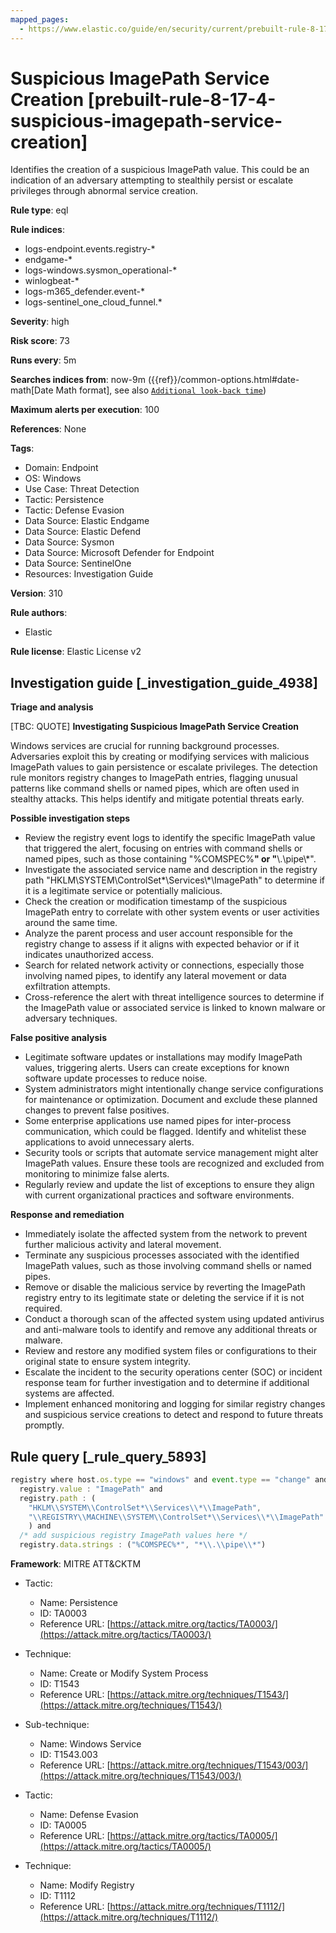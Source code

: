 ```yaml
---
mapped_pages:
  - https://www.elastic.co/guide/en/security/current/prebuilt-rule-8-17-4-suspicious-imagepath-service-creation.html
---
```


# Suspicious ImagePath Service Creation [prebuilt-rule-8-17-4-suspicious-imagepath-service-creation]

Identifies the creation of a suspicious ImagePath value. This could be an indication of an adversary attempting to stealthily persist or escalate privileges through abnormal service creation.

**Rule type**: eql

**Rule indices**:

* logs-endpoint.events.registry-*
* endgame-*
* logs-windows.sysmon_operational-*
* winlogbeat-*
* logs-m365_defender.event-*
* logs-sentinel_one_cloud_funnel.*

**Severity**: high

**Risk score**: 73

**Runs every**: 5m

**Searches indices from**: now-9m ({{ref}}/common-options.html#date-math[Date Math format], see also [`Additional look-back time`](docs-content://solutions/security/detect-and-alert/create-detection-rule.md#rule-schedule))

**Maximum alerts per execution**: 100

**References**: None

**Tags**:

* Domain: Endpoint
* OS: Windows
* Use Case: Threat Detection
* Tactic: Persistence
* Tactic: Defense Evasion
* Data Source: Elastic Endgame
* Data Source: Elastic Defend
* Data Source: Sysmon
* Data Source: Microsoft Defender for Endpoint
* Data Source: SentinelOne
* Resources: Investigation Guide

**Version**: 310

**Rule authors**:

* Elastic

**Rule license**: Elastic License v2

## Investigation guide [_investigation_guide_4938]

**Triage and analysis**

[TBC: QUOTE]
**Investigating Suspicious ImagePath Service Creation**

Windows services are crucial for running background processes. Adversaries exploit this by creating or modifying services with malicious ImagePath values to gain persistence or escalate privileges. The detection rule monitors registry changes to ImagePath entries, flagging unusual patterns like command shells or named pipes, which are often used in stealthy attacks. This helps identify and mitigate potential threats early.

**Possible investigation steps**

* Review the registry event logs to identify the specific ImagePath value that triggered the alert, focusing on entries with command shells or named pipes, such as those containing "%COMSPEC%**" or "**\\.\\pipe\\*".
* Investigate the associated service name and description in the registry path "HKLM\\SYSTEM\\ControlSet*\\Services\\*\\ImagePath" to determine if it is a legitimate service or potentially malicious.
* Check the creation or modification timestamp of the suspicious ImagePath entry to correlate with other system events or user activities around the same time.
* Analyze the parent process and user account responsible for the registry change to assess if it aligns with expected behavior or if it indicates unauthorized access.
* Search for related network activity or connections, especially those involving named pipes, to identify any lateral movement or data exfiltration attempts.
* Cross-reference the alert with threat intelligence sources to determine if the ImagePath value or associated service is linked to known malware or adversary techniques.

**False positive analysis**

* Legitimate software updates or installations may modify ImagePath values, triggering alerts. Users can create exceptions for known software update processes to reduce noise.
* System administrators might intentionally change service configurations for maintenance or optimization. Document and exclude these planned changes to prevent false positives.
* Some enterprise applications use named pipes for inter-process communication, which could be flagged. Identify and whitelist these applications to avoid unnecessary alerts.
* Security tools or scripts that automate service management might alter ImagePath values. Ensure these tools are recognized and excluded from monitoring to minimize false alerts.
* Regularly review and update the list of exceptions to ensure they align with current organizational practices and software environments.

**Response and remediation**

* Immediately isolate the affected system from the network to prevent further malicious activity and lateral movement.
* Terminate any suspicious processes associated with the identified ImagePath values, such as those involving command shells or named pipes.
* Remove or disable the malicious service by reverting the ImagePath registry entry to its legitimate state or deleting the service if it is not required.
* Conduct a thorough scan of the affected system using updated antivirus and anti-malware tools to identify and remove any additional threats or malware.
* Review and restore any modified system files or configurations to their original state to ensure system integrity.
* Escalate the incident to the security operations center (SOC) or incident response team for further investigation and to determine if additional systems are affected.
* Implement enhanced monitoring and logging for similar registry changes and suspicious service creations to detect and respond to future threats promptly.


## Rule query [_rule_query_5893]

```js
registry where host.os.type == "windows" and event.type == "change" and
  registry.value : "ImagePath" and
  registry.path : (
    "HKLM\\SYSTEM\\ControlSet*\\Services\\*\\ImagePath",
    "\\REGISTRY\\MACHINE\\SYSTEM\\ControlSet*\\Services\\*\\ImagePath"
    ) and
  /* add suspicious registry ImagePath values here */
  registry.data.strings : ("%COMSPEC%*", "*\\.\\pipe\\*")
```

**Framework**: MITRE ATT&CKTM

* Tactic:

    * Name: Persistence
    * ID: TA0003
    * Reference URL: [https://attack.mitre.org/tactics/TA0003/](https://attack.mitre.org/tactics/TA0003/)

* Technique:

    * Name: Create or Modify System Process
    * ID: T1543
    * Reference URL: [https://attack.mitre.org/techniques/T1543/](https://attack.mitre.org/techniques/T1543/)

* Sub-technique:

    * Name: Windows Service
    * ID: T1543.003
    * Reference URL: [https://attack.mitre.org/techniques/T1543/003/](https://attack.mitre.org/techniques/T1543/003/)

* Tactic:

    * Name: Defense Evasion
    * ID: TA0005
    * Reference URL: [https://attack.mitre.org/tactics/TA0005/](https://attack.mitre.org/tactics/TA0005/)

* Technique:

    * Name: Modify Registry
    * ID: T1112
    * Reference URL: [https://attack.mitre.org/techniques/T1112/](https://attack.mitre.org/techniques/T1112/)



